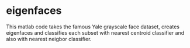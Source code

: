 # eigenfaces
This matlab code takes the famous Yale grayscale face dataset, creates eigenfaces and classifies each subset with nearest centroid classifier and also with nearest neigbor classifier.
